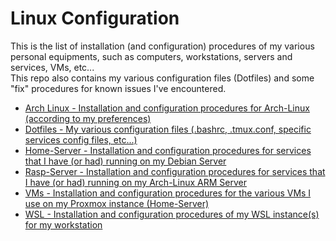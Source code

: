 # Linux Configuration

This is the list of installation (and configuration) procedures of my various personal equipments, such as computers, workstations, servers and services, VMs, etc...   
This repo also contains my various configuration files (Dotfiles) and some "fix" procedures for known issues I've encountered.  

* [Arch Linux - Installation and configuration procedures for Arch-Linux (according to my preferences)](https://github.com/Antiz96/Linux-Configuration/tree/main/Arch-Linux)
* [Dotfiles - My various configuration files (.bashrc, .tmux.conf, specific services config files, etc...)  ](https://github.com/Antiz96/Linux-Configuration/tree/main/Dotfiles)
* [Home-Server - Installation and configuration procedures for services that I have (or had) running on my Debian Server](https://github.com/Antiz96/Linux-Configuration/tree/main/Home-Server)
* [Rasp-Server - Installation and configuration procedures for services that I have (or had) running on my Arch-Linux ARM Server](https://github.com/Antiz96/Linux-Configuration/tree/main/Rasp-Server)
* [VMs - Installation and configuration procedures for the various VMs I use on my Proxmox instance (Home-Server)](https://github.com/Antiz96/Linux-Configuration/tree/main/VMs)
* [WSL - Installation and configuration procedures of my WSL instance(s) for my workstation](https://github.com/Antiz96/Linux-Configuration/tree/main/WSL)
